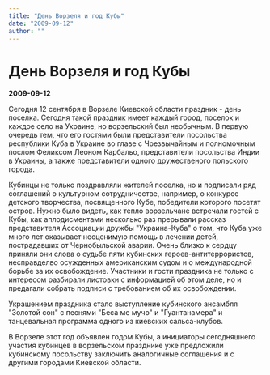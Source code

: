 ```yaml
---
title: "День Ворзеля и год Кубы"
date: "2009-09-12"
author: ""
---
```


# День Ворзеля и год Кубы

**2009-09-12** 

Сегодня 12 сентября в Ворзеле Киевской области праздник - день поселка. Сегодня такой праздник имеет каждый город, поселок и каждое село на Украине, но ворзельский был необычным. В первую очередь тем, что его гостями были представители посольства республики Куба в Украине во главе с Чрезвычайным и полномочным послом Феликсом Леоном Карбальо, представители посольства Индии в Украины, а также представители одного дружественого польского города.

Кубинцы не только поздравляли жителей поселка, но и подписали ряд соглашений о культурном сотрудничестве, например, о конкурсе детского творчества, посвященного Кубе, победители которого посетят остров. Нужно было видеть, как тепло ворзельчане встречали гостей с Кубы, как аплодисментами несколько раз прерывали рассказ представителя Ассоциации дружбы "Украина-Куба" о том, что Куба уже много лет оказывает неоценимую помощь в лечении детей, пострадавших от Чернобыльской аварии. Очень близко к сердцу приняли они слова о судьбе пяти кубинских героев-антитеррористов, несправделво осужденных американским судом и о международной борьбе за их освобождение. Участники и гости праздника не только с интересом разбирали листовки с информацией об этом деле, но и предагали собрать подписи с требованием об их освобождении.

Украшением праздника стало выступление кубинского ансамбля "Золотой сон" с песнями "Беса ме мучо" и "Гуантанамера" и танцевальная программа одного из киевских сальса-клубов.

В Ворзеле этот год объявлен годом Кубы, а инициаторы сегодняшнего участия кубинцев в ворзельском празднике уже предложили кубинскому посольству заключить аналогичные соглашения и с другими городами Киевской области.